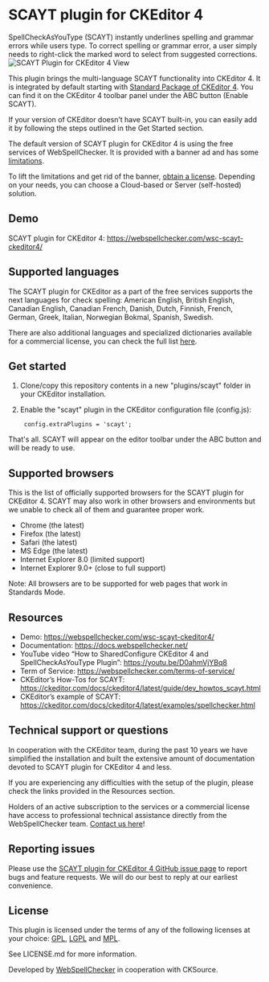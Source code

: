 SCAYT plugin for CKEditor 4
=====================

SpellCheckAsYouType (SCAYT) instantly underlines spelling and grammar errors while users type. To correct spelling or grammar error, a user simply needs to right-click the marked word to select from suggested corrections.
![SCAYT Plugin for CKEditor 4 View](https://webspellchecker.com/app/images/scayt_plugin_for_ckeditor4.png)

This plugin brings the multi-language SCAYT functionality into CKEditor 4. It is integrated by default starting with [Standard Package of CKEditor 4](https://ckeditor.com/ckeditor-4/download/). You can find it on the CKEditor 4 toolbar panel under the ABC button (Enable SCAYT).

If your version of CKEditor doesn’t have SCAYT built-in, you can easily add it by following the steps outlined in the Get Started section.

The default version of SCAYT plugin for CKEditor 4 is using the free services of WebSpellChecker. It is provided with a banner ad and has some [limitations](https://docs.webspellchecker.net/display/WebSpellCheckerCloud/Free+and+Paid+WebSpellChecker+Cloud+Services+Comparison+for+CKEditor).

To lift the limitations and get rid of the banner, [obtain a license](https://webspellchecker.com/wsc-scayt-ckeditor4/#pricing). Depending on your needs, you can choose a Cloud-based or Server (self-hosted) solution.

Demo
------------
SCAYT plugin for CKEditor 4: https://webspellchecker.com/wsc-scayt-ckeditor4/

Supported languages
------------

The SCAYT plugin for CKEditor as a part of the free services supports the next languages for check spelling: American English, British English, Canadian English, Canadian French, Danish, Dutch, Finnish, French, German, Greek, Italian, Norwegian Bokmal, Spanish, Swedish.

There are also additional languages and specialized dictionaries available for a commercial license, you can check the full list [here](https://webspellchecker.com/additional-dictionaries/).

Get started
------------

1. Clone/copy this repository contents in a new "plugins/scayt" folder in your CKEditor installation.
2. Enable the "scayt" plugin in the CKEditor configuration file (config.js):

        config.extraPlugins = 'scayt';

That's all. SCAYT will appear on the editor toolbar under the ABC button and will be ready to use.

Supported browsers
-------

This is the list of officially supported browsers for the SCAYT plugin for CKEditor 4. SCAYT may also work in other browsers and environments but we unable to check all of them and guarantee proper work.

* Chrome (the latest)
* Firefox (the latest)
* Safari (the latest)
* MS Edge (the latest)
* Internet Explorer 8.0 (limited support)
* Internet Explorer 9.0+ (close to full support)

Note: All browsers are to be supported for web pages that work in Standards Mode.

Resources
-------

* Demo: https://webspellchecker.com/wsc-scayt-ckeditor4/
* Documentation: https://docs.webspellchecker.net/
* YouTube video “How to SharedConfigure CKEditor 4 and SpellCheckAsYouType Plugin”: https://youtu.be/D0ahmVjYBq8
* Term of Service: https://webspellchecker.com/terms-of-service/
* CKEditor’s How-Tos for SCAYT: https://ckeditor.com/docs/ckeditor4/latest/guide/dev_howtos_scayt.html
* CKEditor’s example of SCAYT: https://ckeditor.com/docs/ckeditor4/latest/examples/spellchecker.html

Technical support or questions
-------

In cooperation with the CKEditor team, during the past 10 years we have simplified the installation and built the extensive amount of documentation devoted to SCAYT plugin for CKEditor 4 and less.

If you are experiencing any difficulties with the setup of the plugin, please check the links provided in the Resources section.

Holders of an active subscription to the services or a commercial license have access to professional technical assistance directly from the WebSpellChecker team. [Contact us here](https://webspellchecker.com/contact-us/)!

Reporting issues
-------

Please use the [SCAYT plugin for CKEditor 4 GitHub issue page](https://github.com/WebSpellChecker/ckeditor-plugin-scayt/issues) to report bugs and feature requests. We will do our best to reply at our earliest convenience.

License
-------

This plugin is licensed under the terms of any of the following licenses at your choice: [GPL](http://www.gnu.org/licenses/gpl.html), [LGPL](http://www.gnu.org/licenses/lgpl.html) and [MPL](http://www.mozilla.org/MPL/MPL-1.1.html).

See LICENSE.md for more information.

Developed by [WebSpellChecker](https://webspellchecker.com/) in cooperation with CKSource.
